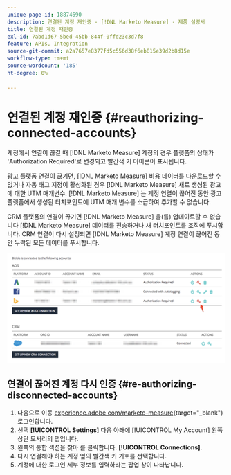 ```yaml
---
unique-page-id: 18874690
description: 연결된 계정 재인증 - [!DNL Marketo Measure] - 제품 설명서
title: 연결된 계정 재인증
exl-id: 7abd1d67-5bed-45bb-844f-0ffd23c3d7f8
feature: APIs, Integration
source-git-commit: a2a7657e8377fd5c556d38f6eb815e39d2b8d15e
workflow-type: tm+mt
source-wordcount: '185'
ht-degree: 0%

---
```


# 연결된 계정 재인증 {#reauthorizing-connected-accounts}

계정에서 연결이 끊길 때 [!DNL Marketo Measure] 계정의 경우 플랫폼의 상태가 &#39;Authorization Required&#39;로 변경되고 빨간색 키 아이콘이 표시됩니다.

광고 플랫폼 연결이 끊기면, [!DNL Marketo Measure] 비용 데이터를 다운로드할 수 없거나 자동 태그 지정이 활성화된 경우 [!DNL Marketo Measure] 새로 생성된 광고에 대한 UTM 매개변수. [!DNL Marketo Measure] 는 계정 연결이 끊어진 동안 광고 플랫폼에서 생성된 터치포인트에 UTM 매개 변수를 소급하여 추가할 수 없습니다.

CRM 플랫폼의 연결이 끊기면 [!DNL Marketo Measure] 을(를) 업데이트할 수 없습니다 [!DNL Marketo Measure] 데이터를 전송하거나 새 터치포인트를 조직에 푸시합니다. CRM 연결이 다시 설정되면 [!DNL Marketo Measure] 계정 연결이 끊어진 동안 누락된 모든 데이터를 푸시합니다.

![](assets/1-1.png)

## 연결이 끊어진 계정 다시 인증 {#re-authorizing-disconnected-accounts}

1. 다음으로 이동 [experience.adobe.com/marketo-measure](https://experience.adobe.com/marketo-measure){target="_blank"} 로그인합니다.
1. 선택 **[!UICONTROL Settings]** 다음 아래에 [!UICONTROL My Account] 왼쪽 상단 모서리의 탭입니다.
1. 왼쪽의 통합 섹션을 찾아 를 클릭합니다. **[!UICONTROL Connections]**.
1. 다시 연결해야 하는 계정 옆의 빨간색 키 기호를 선택합니다.
1. 계정에 대한 로그인 세부 정보를 입력하라는 팝업 창이 나타납니다.
